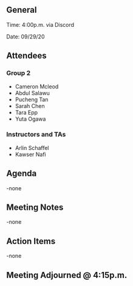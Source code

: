 ## General

Time: 4:00p.m. via Discord

Date: 09/29/20

## Attendees
### Group 2
* Cameron Mcleod
* Abdul Salawu 
* Pucheng Tan
* Sarah Chen
* Tara Epp
* Yuta Ogawa

### Instructors and TAs
* Arlin Schaffel
* Kawser Nafi

## Agenda 
-none

## Meeting Notes
-none

## Action Items
-none

## Meeting Adjourned @ 4:15p.m.
